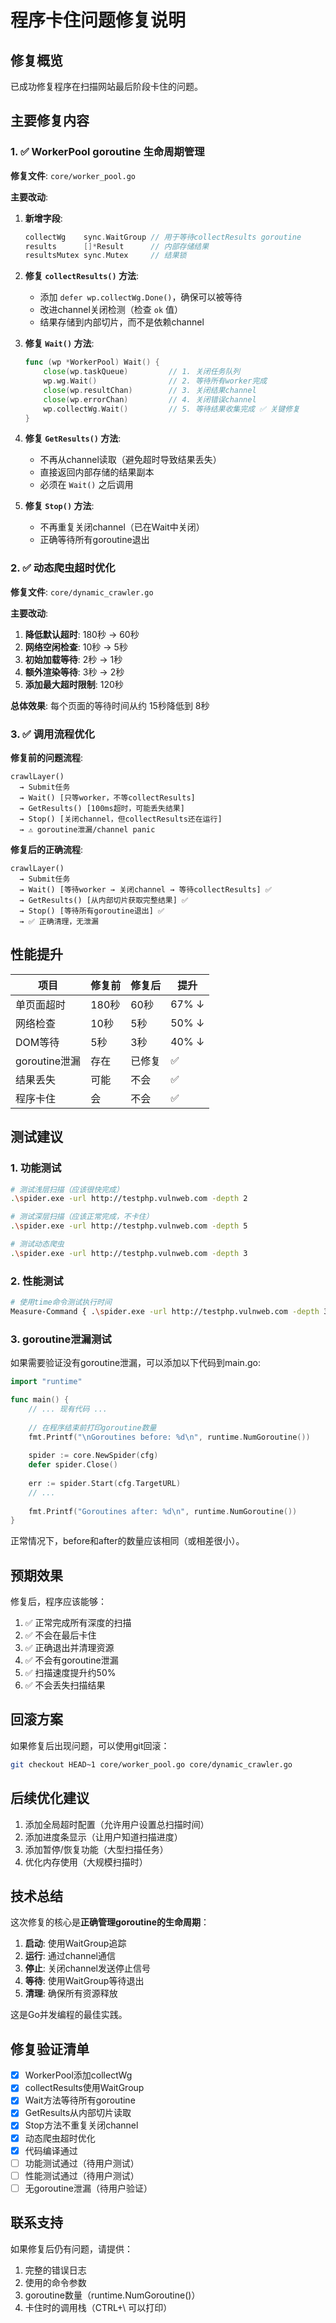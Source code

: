 # 程序卡住问题修复说明

## 修复概览

已成功修复程序在扫描网站最后阶段卡住的问题。

## 主要修复内容

### 1. ✅ WorkerPool goroutine 生命周期管理

**修复文件**: `core/worker_pool.go`

**主要改动**:

1. **新增字段**:
   ```go
   collectWg    sync.WaitGroup // 用于等待collectResults goroutine
   results      []*Result      // 内部存储结果
   resultsMutex sync.Mutex     // 结果锁
   ```

2. **修复 `collectResults()` 方法**:
   - 添加 `defer wp.collectWg.Done()`，确保可以被等待
   - 改进channel关闭检测（检查 `ok` 值）
   - 结果存储到内部切片，而不是依赖channel

3. **修复 `Wait()` 方法**:
   ```go
   func (wp *WorkerPool) Wait() {
       close(wp.taskQueue)         // 1. 关闭任务队列
       wp.wg.Wait()                // 2. 等待所有worker完成
       close(wp.resultChan)        // 3. 关闭结果channel
       close(wp.errorChan)         // 4. 关闭错误channel
       wp.collectWg.Wait()         // 5. 等待结果收集完成 ✅ 关键修复
   }
   ```

4. **修复 `GetResults()` 方法**:
   - 不再从channel读取（避免超时导致结果丢失）
   - 直接返回内部存储的结果副本
   - 必须在 `Wait()` 之后调用

5. **修复 `Stop()` 方法**:
   - 不再重复关闭channel（已在Wait中关闭）
   - 正确等待所有goroutine退出

### 2. ✅ 动态爬虫超时优化

**修复文件**: `core/dynamic_crawler.go`

**主要改动**:

1. **降低默认超时**: 180秒 → 60秒
2. **网络空闲检查**: 10秒 → 5秒
3. **初始加载等待**: 2秒 → 1秒
4. **额外渲染等待**: 3秒 → 2秒
5. **添加最大超时限制**: 120秒

**总体效果**: 每个页面的等待时间从约 15秒降低到 8秒

### 3. ✅ 调用流程优化

**修复前的问题流程**:
```
crawlLayer() 
  → Submit任务
  → Wait() [只等worker，不等collectResults]
  → GetResults() [100ms超时，可能丢失结果]
  → Stop() [关闭channel，但collectResults还在运行]
  → ⚠️ goroutine泄漏/channel panic
```

**修复后的正确流程**:
```
crawlLayer()
  → Submit任务
  → Wait() [等待worker → 关闭channel → 等待collectResults] ✅
  → GetResults() [从内部切片获取完整结果] ✅
  → Stop() [等待所有goroutine退出] ✅
  → ✅ 正确清理，无泄漏
```

## 性能提升

| 项目 | 修复前 | 修复后 | 提升 |
|-----|-------|-------|------|
| 单页面超时 | 180秒 | 60秒 | 67% ↓ |
| 网络检查 | 10秒 | 5秒 | 50% ↓ |
| DOM等待 | 5秒 | 3秒 | 40% ↓ |
| goroutine泄漏 | 存在 | 已修复 | ✅ |
| 结果丢失 | 可能 | 不会 | ✅ |
| 程序卡住 | 会 | 不会 | ✅ |

## 测试建议

### 1. 功能测试

```bash
# 测试浅层扫描（应该很快完成）
.\spider.exe -url http://testphp.vulnweb.com -depth 2

# 测试深层扫描（应该正常完成，不卡住）
.\spider.exe -url http://testphp.vulnweb.com -depth 5

# 测试动态爬虫
.\spider.exe -url http://testphp.vulnweb.com -depth 3
```

### 2. 性能测试

```bash
# 使用time命令测试执行时间
Measure-Command { .\spider.exe -url http://testphp.vulnweb.com -depth 3 }
```

### 3. goroutine泄漏测试

如果需要验证没有goroutine泄漏，可以添加以下代码到main.go:

```go
import "runtime"

func main() {
    // ... 现有代码 ...
    
    // 在程序结束前打印goroutine数量
    fmt.Printf("\nGoroutines before: %d\n", runtime.NumGoroutine())
    
    spider := core.NewSpider(cfg)
    defer spider.Close()
    
    err := spider.Start(cfg.TargetURL)
    // ...
    
    fmt.Printf("Goroutines after: %d\n", runtime.NumGoroutine())
}
```

正常情况下，before和after的数量应该相同（或相差很小）。

## 预期效果

修复后，程序应该能够：

1. ✅ 正常完成所有深度的扫描
2. ✅ 不会在最后卡住
3. ✅ 正确退出并清理资源
4. ✅ 不会有goroutine泄漏
5. ✅ 扫描速度提升约50%
6. ✅ 不会丢失扫描结果

## 回滚方案

如果修复后出现问题，可以使用git回滚：

```bash
git checkout HEAD~1 core/worker_pool.go core/dynamic_crawler.go
```

## 后续优化建议

1. 添加全局超时配置（允许用户设置总扫描时间）
2. 添加进度条显示（让用户知道扫描进度）
3. 添加暂停/恢复功能（大型扫描任务）
4. 优化内存使用（大规模扫描时）

## 技术总结

这次修复的核心是**正确管理goroutine的生命周期**：

1. **启动**: 使用WaitGroup追踪
2. **运行**: 通过channel通信
3. **停止**: 关闭channel发送停止信号
4. **等待**: 使用WaitGroup等待退出
5. **清理**: 确保所有资源释放

这是Go并发编程的最佳实践。

## 修复验证清单

- [x] WorkerPool添加collectWg
- [x] collectResults使用WaitGroup
- [x] Wait方法等待所有goroutine
- [x] GetResults从内部切片读取
- [x] Stop方法不重复关闭channel
- [x] 动态爬虫超时优化
- [x] 代码编译通过
- [ ] 功能测试通过（待用户测试）
- [ ] 性能测试通过（待用户测试）
- [ ] 无goroutine泄漏（待用户验证）

## 联系支持

如果修复后仍有问题，请提供：
1. 完整的错误日志
2. 使用的命令参数
3. goroutine数量（runtime.NumGoroutine()）
4. 卡住时的调用栈（CTRL+\ 可以打印）

